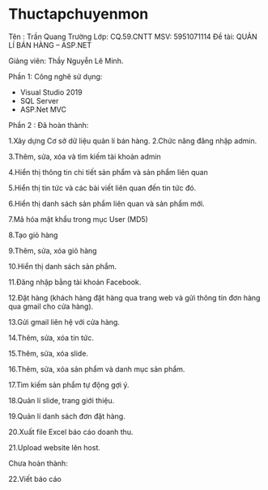 # Thuctapchuyenmon
Tên : Trần Quang Trường
Lớp: CQ.59.CNTT
MSV: 5951071114
Đề tài: QUẢN LÍ BÁN HÀNG – ASP.NET

Giảng viên: Thầy Nguyễn Lê Minh.

Phần 1: Công nghê sử dụng:
- Visual Studio 2019
-  SQL Server
- ASP.Net MVC

Phần 2 : 
Đã hoàn thành:

1.Xây dựng Cơ sở dữ liệu quản lí bán hàng.
2.Chức năng đăng nhập admin.

3.Thêm, sửa, xóa và tìm kiếm tài khoản admin

4.Hiển thị thông tin chi tiết sản phẩm và sản phẩm liên quan

5.Hiển thị tin tức và các bài viết liên quan đến tin tức đó.

6.Hiển thị danh sách sản phẩm liên quan và sản phẩm mới.

7.Mã hóa mật khẩu trong mục User (MD5)

8.Tạo giỏ hàng

9.Thêm, sửa, xóa giỏ hàng

10.Hiển thị danh sách sản phẩm.

11.Đăng nhập bằng tài khoản Facebook.

12.Đặt hàng (khách hàng đặt hàng qua trang web và gửi thông tin đơn hàng qua gmail cho cửa hàng).

13.Gửi gmail liên hệ với cửa hàng.

14.Thêm, sửa, xóa tin tức.

15.Thêm, sửa, xóa slide.

16.Thêm, sửa, xóa sản phẩm và danh mục sản phẩm.

17.Tìm kiếm sản phẩm tự động gợi ý.

18.Quản lí slide, trang giới thiệu.

19.Quản lí danh sách đơn đặt hàng.

20.Xuất file Excel báo cáo doanh thu.

21.Upload website lên host.

Chưa hoàn thành:

22.Viết báo cáo
